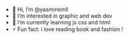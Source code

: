 - 👋 Hi, I’m @yasminemll
- 👀 I’m interested in graphic and web dev
- 🌱 I’m currently learning js css and html
- ⚡ Fun fact: i love reading book and fashion !

<!---
yasminemll/yasminemll is a ✨ special ✨ repository because its `README.md` (this file) appears on your GitHub profile.
You can click the Preview link to take a look at your changes.
--->
